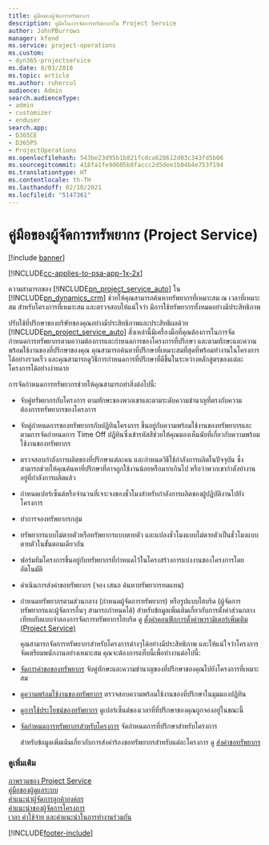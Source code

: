 ```yaml
---
title: คู่มือของผู้จัดการทรัพยากร
description: คู่มือในการจัดการทรัพยากรใน Project Service
author: JohnPBurrows
manager: kfend
ms.service: project-operations
ms.custom:
- dyn365-projectservice
ms.date: 8/03/2018
ms.topic: article
ms.author: ruhercul
audience: Admin
search.audienceType:
- admin
- customizer
- enduser
search.app:
- D365CE
- D365PS
- ProjectOperations
ms.openlocfilehash: 543be23d95b1b821fcdca628612d03c343fd5b06
ms.sourcegitcommit: 418fa1fe9d605b8faccc2d5dee1b04b4e753f194
ms.translationtype: HT
ms.contentlocale: th-TH
ms.lasthandoff: 02/10/2021
ms.locfileid: "5147361"
---
```

# <a name="resource-manager-guide-project-service"></a>คู่มือของผู้จัดการทรัพยากร (Project Service)

[!include [banner](../includes/psa-now-project-operations.md)]

[!INCLUDE[cc-applies-to-psa-app-1x-2x](../includes/cc-applies-to-psa-app-1x-2x.md)]

ความสามารถของ [!INCLUDE[pn_project_service_auto](../includes/pn-project-service-auto.md)] ใน [!INCLUDE[pn_dynamics_crm](../includes/pn-dynamics-crm.md)] ช่วยให้คุณสามารถค้นหาทรัพยากรที่เหมาะสม ณ เวลาที่เหมาะสม สำหรับโครงการที่เหมาะสม และตรวจสอบให้แน่ใจว่า มีการใช้ทรัพยากรทั้งหมดอย่างมีประสิทธิภาพ  
  
 ปรับใช้ที่ปรึกษาของบริษัทของคุณอย่างมีประสิทธิภาพและประสิทธิผลด้วย [!INCLUDE[pn_project_service_auto](../includes/pn-project-service-auto.md)] สิ่งเหล่านี้มีเครื่องมือที่คุณต้องการในการจัดกำหนดการทรัพยากรตามความต้องการและกำหนดการของโครงการที่ปรึกษา และตามทักษะและความพร้อมใช้งานของที่ปรึกษาของคุณ คุณสามารถค้นหาที่ปรึกษาที่เหมาะสมที่สุดที่พร้อมทำงานในโครงการได้อย่างรวดเร็ว และคุณสามารถดูวิธีการกำหนดการที่ปรึกษาที่ดีขึ้นในระหว่างหลักสูตรของแต่ละโครงการได้อย่างง่ายดาย  
  
 การจัดกำหนดการทรัพยากรช่วยให้คุณสามารถทำสิ่งต่อไปนี้:  
  
- จับคู่ทรัพยากรกับโครงการ ตามทักษะของพวกเขาและตามระดับความชำนาญที่ตรงกับความต้องการทรัพยากรของโครงการ  
  
- จับคู่กำหนดการของทรัพยากรกับปฏิทินโครงการ ขึ้นอยู่กับความพร้อมใช้งานของทรัพยากรและตามการจัดกำหนดการ Time Off ปฏิทินซึ่งเข้ารหัสสีช่วยให้คุณมองเห็นนัยที่เกี่ยวกับความพร้อมใช้งานของทรัพยากร  
  
- ตรวจสอบกำลังการผลิตของที่ปรึกษาแต่ละคน และกำหนดวิธีใช้กำลังการผลิตในปัจจุบัน ซึ่งสามารถช่วยให้คุณค้นหาที่ปรึกษาที่อาจถูกใช้งานน้อยหรือมากเกินไป หรือว่าพวกเขากำลังทำงานอยู่ที่กำลังการผลิตแล้ว  
  
- กำหนดเปอร์เซ็นต์หรือจำนวนที่เจาะจงของชั่วโมงสำหรับกำลังการผลิตของผู้ปฏิบัติงานไปยังโครงการ  
  
- ทำการจองทรัพยากรกลุ่ม  
  
- ทรัพยากรแบบไม่ตายตัวหรือทรัพยากรแบบตายตัว และแปลงชั่วโมงแบบไม่ตายตัวเป็นชั่วโมงแบบตายตัวในขั้นตอนเดียวกัน  
  
- ฟอร์มทีมโครงการขึ้นอยู่กับทรัพยากรที่กำหนดไว้ในโครงสร้างการแบ่งงานของโครงการโดยอัตโนมัติ  
  
- ดำเนินการส่งคำขอทรัพยากร (จอง เสนอ ค้นหาทรัพยากรทดแทน)  
  
- กำหนดทรัพยากรตามส่วนกลาง (กำหนดผู้จัดการทรัพยากร) หรือรูปแบบไฮบริด (ผู้จัดการทรัพยากรและผู้จัดการอื่นๆ สามารถกำหนดได้) สำหรับข้อมูลเพิ่มเติมเกี่ยวกับการตั้งค่าส่วนกลางเทียบกับแบบจำลองการจัดการทรัพยากรไฮบริด ดู [ตั้งค่าคอนฟิกการตั้งค่าพารามิเตอร์เพิ่มเติม (Project Service)](../psa/configure-additional-parameters-settings.md)  
  
  คุณสามารถจัดการทรัพยากรสำหรับโครงการต่างๆได้อย่างมีประสิทธิภาพ และให้แน่ใจว่าโครงการจัดเตรียมพนักงานอย่างเหมาะสม คุณจะต้องการแท็บนี้เพื่อทำงานต่อไปนี้:  
  
- [จัดการคำขอของทรัพยากร](../psa/manage-resource-requests.md) จับคู่ทักษะและความชำนาญของที่ปรึกษาของคุณไปยังโครงการที่เหมาะสม  
  
- [ดูความพร้อมใช้งานของทรัพยากร](../psa/view-resource-availability.md) ตรวจสอบความพร้อมใช้งานของที่ปรึกษาในมุมมองปฏิทิน  
  
- [ดูการใช้ประโยชน์ของทรัพยากร](../psa/view-resource-utilization.md) ดูเปอร์เซ็นต์ของเวลาที่ที่ปรึกษาของคุณถูกจองอยู่ในขณะนี้  
  
- [จัดกำหนดการทรัพยากรสำหรับโครงการ](../psa/schedule-resources-project.md) จัดกำหนดการที่ปรึกษาสำหรับโครงการ  
  
  สำหรับข้อมูลเพิ่มเติมเกี่ยวกับการส่งคำร้องขอทรัพยากรสำหรับแต่ละโครงการ ดู [ส่งคำขอทรัพยากร](../psa/submit-resource-requests.md)  
  
### <a name="see-also"></a>ดูเพิ่มเติม  
 [ภาพรวมของ Project Service](../psa/overview.md)   
 [คู่มือของผู้ดูแลระบบ](../psa/admin-guide.md)   
 [คำแนะนำผู้จัดการลูกค้าองค์กร](../psa/account-manager-guide.md)   
 [คำแนะนำของผู้จัดการโครงการ](../psa/project-manager-guide.md)   
 [เวลา ค่าใช้จ่าย และคำแนะนำในการทำงานร่วมกัน](../psa/time-expense-collaboration-guide.md)


[!INCLUDE[footer-include](../includes/footer-banner.md)]